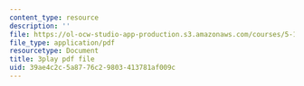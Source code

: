 ```yaml
---
content_type: resource
description: ''
file: https://ol-ocw-studio-app-production.s3.amazonaws.com/courses/5-111-principles-of-chemical-science-fall-2008/39ae4c2c5a8776c29803413781af009c_5qTCy2wTL_s.pdf
file_type: application/pdf
resourcetype: Document
title: 3play pdf file
uid: 39ae4c2c-5a87-76c2-9803-413781af009c
---
```

